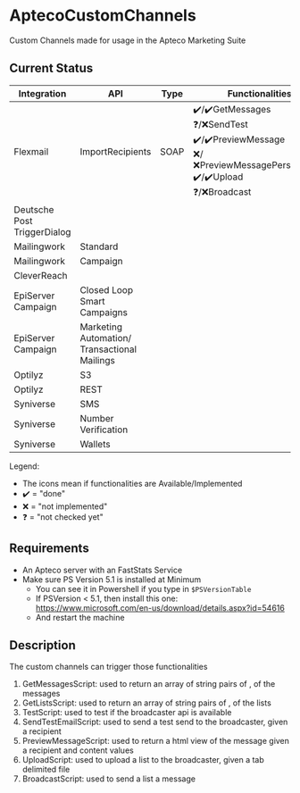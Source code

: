 # AptecoCustomChannels

Custom Channels made for usage in the Apteco Marketing Suite

## Current Status


Integration|API|Type|Functionalities|Link
-|-|-|-|-
Flexmail|ImportRecipients|SOAP|:heavy_check_mark:/:heavy_check_mark:GetMessages<br/>:question:/:x:SendTest<br/>:heavy_check_mark:/:heavy_check_mark:PreviewMessage<br/>:x:/:x:PreviewMessagePersonalised<br/>:heavy_check_mark:/:heavy_check_mark:Upload<br/>:question:/:x:Broadcast|[Flexmail Integration Guideline](Flexmail)
Deutsche Post TriggerDialog|
Mailingwork|Standard
Mailingwork|Campaign
CleverReach|
EpiServer Campaign|Closed Loop Smart Campaigns|
EpiServer Campaign|Marketing Automation/<br/>Transactional Mailings|
Optilyz|S3
Optilyz|REST
Syniverse|SMS
Syniverse|Number Verification
Syniverse|Wallets


Legend:
* The icons mean if functionalities are Available/Implemented
* :heavy_check_mark: = "done"
* :x: = "not implemented"
* :question: = "not checked yet"

## Requirements

* An Apteco server with an FastStats Service
* Make sure PS Version 5.1 is installed at Minimum
  * You can see it in Powershell if you type in ```$PSVersionTable```
  * If PSVersion < 5.1, then install this one: https://www.microsoft.com/en-us/download/details.aspx?id=54616
  * And restart the machine

## Description

The custom channels can trigger those functionalities

1.	GetMessagesScript: used to return an array of string pairs of <id>,<name> of the messages
2.	GetListsScript: used to return an array of string pairs of <id>,<name> of the lists
3.	TestScript: used to test if the broadcaster api is available
4.	SendTestEmailScript: used to send a test send to the broadcaster, given a recipient
5.	PreviewMessageScript: used to return a html view of the message given a recipient and content values
6.	UploadScript: used to upload a list to the broadcaster, given a tab delimited file
7.	BroadcastScript: used to send a list a message
  
